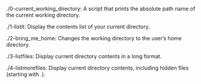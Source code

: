 ./0-current_working_directory: A script that prints the absolute path name of the current working directory.

./1-listit: Display the contents list of your current directory.

./2-bring_me_home: Changes the working directory to the user’s home directory.

./3-listfiles: Display current directory contents in a long format.

./4-listmorefiles: Display current directory contents, including hidden files (starting with .).

